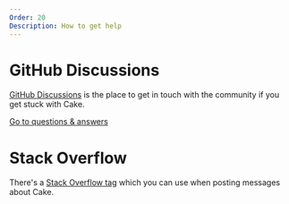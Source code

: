 ```yaml
---
Order: 20
Description: How to get help
---
```


# GitHub Discussions

[GitHub Discussions](https://github.com/cake-build/cake/discussions) is the place to get in touch with the community if you get stuck with Cake.

<a class="btn btn-primary btn-lg" href="https://github.com/cake-build/cake/discussions?discussions_q=category%3AQ%26A" target="_blank" role="button">
    <i class="fa fa-search"></i> Go to questions & answers
</a>

# Stack Overflow

There's a [Stack Overflow tag](https://stackoverflow.com/questions/tagged/cakebuild) which you can use when posting messages about Cake.
